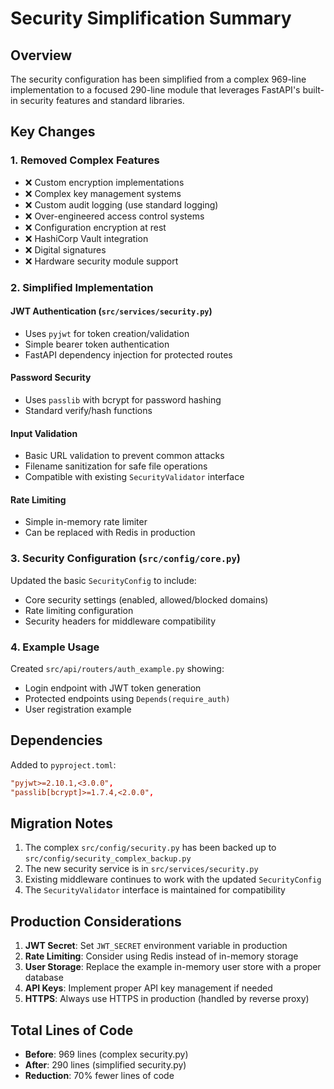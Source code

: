 # Security Simplification Summary

## Overview

The security configuration has been simplified from a complex 969-line implementation to a focused 290-line module that leverages FastAPI's built-in security features and standard libraries.

## Key Changes

### 1. Removed Complex Features
- ❌ Custom encryption implementations
- ❌ Complex key management systems
- ❌ Custom audit logging (use standard logging)
- ❌ Over-engineered access control systems
- ❌ Configuration encryption at rest
- ❌ HashiCorp Vault integration
- ❌ Digital signatures
- ❌ Hardware security module support

### 2. Simplified Implementation

#### JWT Authentication (`src/services/security.py`)
- Uses `pyjwt` for token creation/validation
- Simple bearer token authentication
- FastAPI dependency injection for protected routes

#### Password Security
- Uses `passlib` with bcrypt for password hashing
- Standard verify/hash functions

#### Input Validation
- Basic URL validation to prevent common attacks
- Filename sanitization for safe file operations
- Compatible with existing `SecurityValidator` interface

#### Rate Limiting
- Simple in-memory rate limiter
- Can be replaced with Redis in production

### 3. Security Configuration (`src/config/core.py`)

Updated the basic `SecurityConfig` to include:
- Core security settings (enabled, allowed/blocked domains)
- Rate limiting configuration
- Security headers for middleware compatibility

### 4. Example Usage

Created `src/api/routers/auth_example.py` showing:
- Login endpoint with JWT token generation
- Protected endpoints using `Depends(require_auth)`
- User registration example

## Dependencies

Added to `pyproject.toml`:
```toml
"pyjwt>=2.10.1,<3.0.0",
"passlib[bcrypt]>=1.7.4,<2.0.0",
```

## Migration Notes

1. The complex `src/config/security.py` has been backed up to `src/config/security_complex_backup.py`
2. The new security service is in `src/services/security.py`
3. Existing middleware continues to work with the updated `SecurityConfig`
4. The `SecurityValidator` interface is maintained for compatibility

## Production Considerations

1. **JWT Secret**: Set `JWT_SECRET` environment variable in production
2. **Rate Limiting**: Consider using Redis instead of in-memory storage
3. **User Storage**: Replace the example in-memory user store with a proper database
4. **API Keys**: Implement proper API key management if needed
5. **HTTPS**: Always use HTTPS in production (handled by reverse proxy)

## Total Lines of Code

- **Before**: 969 lines (complex security.py)
- **After**: 290 lines (simplified security.py)
- **Reduction**: 70% fewer lines of code